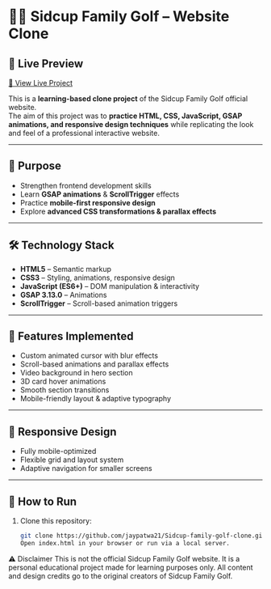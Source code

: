 # 🏌️‍♂️ Sidcup Family Golf – Website Clone  

## 🚀 Live Preview  

[🔗 View Live Project](https://jaypatwa21.github.io/Sidcup-family-golf-clone/)  


This is a **learning-based clone project** of the Sidcup Family Golf official website.  
The aim of this project was to **practice HTML, CSS, JavaScript, GSAP animations, and responsive design techniques** while replicating the look and feel of a professional interactive website.  

---

## 🎯 Purpose  

- Strengthen frontend development skills  
- Learn **GSAP animations** & **ScrollTrigger** effects  
- Practice **mobile-first responsive design**  
- Explore **advanced CSS transformations & parallax effects**  

---

## 🛠️ Technology Stack  

- **HTML5** – Semantic markup  
- **CSS3** – Styling, animations, responsive design  
- **JavaScript (ES6+)** – DOM manipulation & interactivity  
- **GSAP 3.13.0** – Animations  
- **ScrollTrigger** – Scroll-based animation triggers  

---

## 📌 Features Implemented  

- Custom animated cursor with blur effects  
- Scroll-based animations and parallax effects  
- Video background in hero section  
- 3D card hover animations  
- Smooth section transitions  
- Mobile-friendly layout & adaptive typography  

---

## 📱 Responsive Design  

- Fully mobile-optimized  
- Flexible grid and layout system  
- Adaptive navigation for smaller screens  
 

---

## 🚀 How to Run  

1. Clone this repository:  
   ```bash
   git clone https://github.com/jaypatwa21/Sidcup-family-golf-clone.git
   Open index.html in your browser or run via a local server.

⚠️ Disclaimer
This is not the official Sidcup Family Golf website.
It is a personal educational project made for learning purposes only.
All content and design credits go to the original creators of Sidcup Family Golf.
